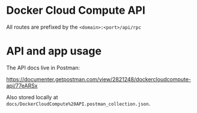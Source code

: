 # Docker Cloud Compute API

All routes are prefixed by the `<domain>:<port>/api/rpc`
# API and app usage

The API docs live in Postman:

https://documenter.getpostman.com/view/2821248/dockercloudcompute-api/77eARSx

Also stored locally at `docs/DockerCloudCompute%20API.postman_collection.json`.
